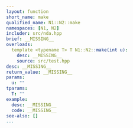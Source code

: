 ```yaml
---
layout: function
short_name: make
qualified_name: N1::N2::make
namespaces: [N1, N2]
includer: src/nda.hpp
brief: __MISSING__
overloads:
  template <typename T> T N1::N2::make(int u):
    desc: __MISSING__
    source: src/test.hpp
desc: __MISSING__
return_value: __MISSING__
params:
  u: ""
tparams:
  T: ""
example:
  desc: __MISSING__
  code: __MISSING__
see-also: []
...
```

